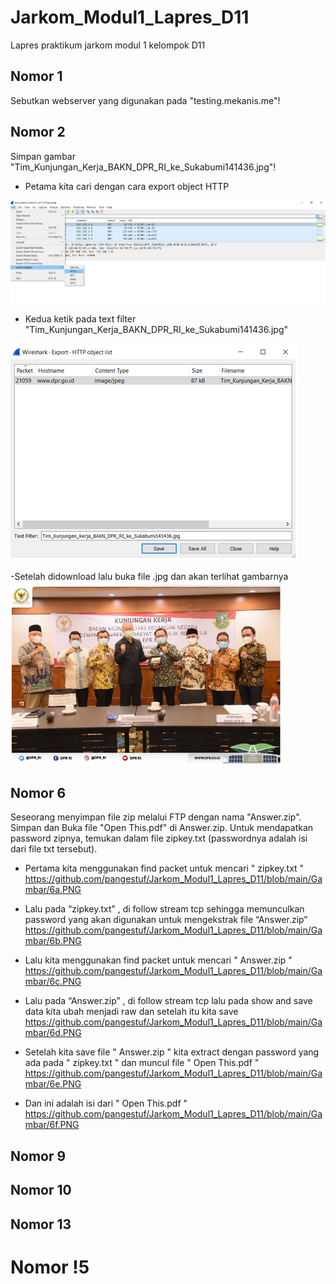 # Jarkom_Modul1_Lapres_D11
Lapres praktikum jarkom modul 1 kelompok D11
## Nomor 1
Sebutkan webserver yang digunakan pada "testing.mekanis.me"!

## Nomor 2
Simpan gambar "Tim_Kunjungan_Kerja_BAKN_DPR_RI_ke_Sukabumi141436.jpg"!

- Petama kita cari dengan cara export object HTTP
<img src="https://github.com/pangestuf/Jarkom_Modul1_Lapres_D11/blob/main/Gambar/2.png" >

- Kedua ketik pada text filter "Tim_Kunjungan_Kerja_BAKN_DPR_RI_ke_Sukabumi141436.jpg"
<img src="https://github.com/pangestuf/Jarkom_Modul1_Lapres_D11/blob/main/Gambar/2a.PNG">

-Setelah didownload lalu buka file .jpg dan akan terlihat gambarnya
<img src="https://github.com/pangestuf/Jarkom_Modul1_Lapres_D11/blob/main/Gambar/2b.PNG">

## Nomor 6
Seseorang menyimpan file zip melalui FTP dengan nama "Answer.zip". Simpan dan Buka file "Open This.pdf" di Answer.zip. Untuk mendapatkan password zipnya, temukan dalam file zipkey.txt (passwordnya adalah isi dari file txt tersebut).

- Pertama kita menggunakan find packet untuk mencari " zipkey.txt "
https://github.com/pangestuf/Jarkom_Modul1_Lapres_D11/blob/main/Gambar/6a.PNG

- Lalu pada “zipkey.txt” , di follow stream tcp sehingga memunculkan password yang akan digunakan untuk mengekstrak file “Answer.zip”
https://github.com/pangestuf/Jarkom_Modul1_Lapres_D11/blob/main/Gambar/6b.PNG

- Lalu kita menggunakan find packet untuk mencari " Answer.zip "
https://github.com/pangestuf/Jarkom_Modul1_Lapres_D11/blob/main/Gambar/6c.PNG

- Lalu pada “Answer.zip” , di follow stream tcp lalu pada show and save data kita ubah menjadi raw dan setelah itu kita save
https://github.com/pangestuf/Jarkom_Modul1_Lapres_D11/blob/main/Gambar/6d.PNG

- Setelah kita save file " Answer.zip " kita extract dengan password yang ada pada " zipkey.txt " dan muncul file " Open This.pdf "
https://github.com/pangestuf/Jarkom_Modul1_Lapres_D11/blob/main/Gambar/6e.PNG

- Dan ini adalah isi dari " Open This.pdf "
https://github.com/pangestuf/Jarkom_Modul1_Lapres_D11/blob/main/Gambar/6f.PNG

## Nomor 9

## Nomor 10

## Nomor 13

# Nomor !5

